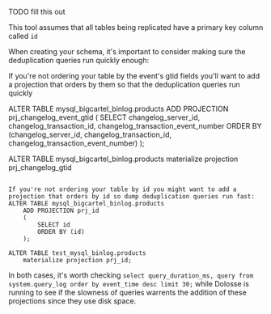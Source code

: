 TODO fill this out

This tool assumes that all tables being replicated have a primary key column called `id`

When creating your schema, it's important to consider making sure the deduplication queries run quickly enough:

If you're not ordering your table by the event's gtid fields you'll want to add a projection that orders by them
so that the deduplication queries run quickly

ALTER TABLE mysql_bigcartel_binlog.products
    ADD PROJECTION prj_changelog_event_gtid
    (
        SELECT changelog_server_id, changelog_transaction_id, changelog_transaction_event_number
        ORDER BY (changelog_server_id, changelog_transaction_id, changelog_transaction_event_number)
    );

ALTER TABLE mysql_bigcartel_binlog.products
    materialize projection prj_changelog_gtid
```

If you're not ordering your table by id you might want to add a projection that orders by id so dump deduplication queries run fast:
ALTER TABLE mysql_bigcartel_binlog.products
    ADD PROJECTION prj_id
    (
        SELECT id
        ORDER BY (id)
    );

ALTER TABLE test_mysql_binlog.products
    materialize projection prj_id;
```

In both cases, it's worth checking `select query_duration_ms, query from system.query_log order by event_time desc limit 30;` while
Dolosse is running to see if the slowness of queries warrents the addition of these projections since they use disk space.
